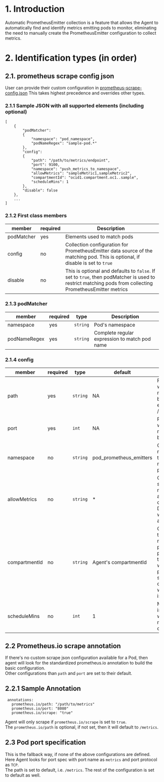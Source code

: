 # 1. Introduction
Automatic PrometheusEmitter collection is a feature that allows the Agent to automatically find and identify metrics emitting pods to monitor, eliminating the need to manually create the PrometheusEmitter configuration to collect metrics.

# 2. Identification types (in order)
## 2.1. prometheus scrape config json
User can provide their custom configuration in [prometheus-scrape-config.json](./prometheus-scrape-config.json)
This takes highest precedence and overrides other types.

### 2.1.1  Sample JSON with all supported elements (including optional)
```
[
    {
        "podMatcher":
        {
            "namespace": "pod_namespace",
            "podNameRegex": "sample-pod.*"
        },
        "config":
        {
            "path": "/path/to/metrics/endpoint",
            "port": 9100,
            "namespace": "push_metrics_to_namespace",
            "allowMetrics": "sampleMetric1,sampleMetric2",
            "compartmentId": "ocid1.compartment.oc1..sample",
            "scheduleMins": 1
        },
        "disable": false
    },
    ...
]
```

### 2.1.2 First class members
| member | required | Description |
|--------|----------|-------------|
| podMatcher | yes | Elements used to match pods |
| config | no | Collection configuration for PrometheusEmitter data source of the matching pod. This is optional, if disable is set to `true` |
| disable | no | This is optional and defaults to `false`. If set to `true`, then podMatcher is used to restrict matching pods from collecting PrometheusEmitter metrics |

### 2.1.3 podMatcher
| member | required | type | Description |
|--------|----------|----- | ------------|
| namespace | yes | `string` | Pod's namespace |
| podNameRegex | yes | `string`  | Complete regular expression to match pod name |

### 2.1.4 config
| member | required | type | default | Description |
|--------|----------|----- | ------- | ----------- |
| path | yes | `string` | NA | Path on which metrics are being emitted, e.g. /metrics  |
| port | yes | `int` | NA | Port on which metrics are being emitted |
| namespace | no | `string` | pod_prometheus_emitters | OCI namespace to which metrics are pushed |
| allowMetrics | no | `string` | * | Comma separated metrics allowed to be collected. Defaults to *, which means all |
| compartmentId | no | `string` | Agent's compartmentId | Compartment to which metrics are pushed. If not provided, then metrics will be pushed to same compartment where agent is installed |
| scheduleMins | no | `int` | 1 | Minute interval at which metrics are collected |

## 2.2 Prometheus.io scrape annotation
If there's no custom scrape json configuration available for a Pod, then agent will look for the standardized
prometheus.io annotation to build the basic configuration.</br>
Other configurations than `path` and `port` are set to their default.

## 2.2.1 Sample Annotation
```
 annotations:
   prometheus.io/path: "/path/to/metrics"
   prometheus.io/port: "8080"
   prometheus.io/scrape: "true"
```
Agent will only scrape if `prometheus.io/scrape` is set to `true`.</br> 
The `prometheus.io/path` is optional, if not set, then it will default to `/metrics`.

## 2.3 Pod port specification
This is the fallback way, if none of the above configurations are defined. Here Agent looks for port spec with port name as `metrics` and port protocol as `TCP`.</br>
The path is set to default, i.e. `/metrics`. The rest of the configuration is set to default as well.
